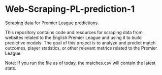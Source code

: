 # Web-Scraping-PL-prediction-1
Scraping data for Premier League predictions.

This repository contains code and resources for scraping data from websites related to the English Premier League and using it to build predictive models. The goal of this project is to analyze and predict match outcomes, player statistics, or other relevant metrics related to the Premier League.

Note: If you run the file as of today, the matches.csv will contain the latest stats.
